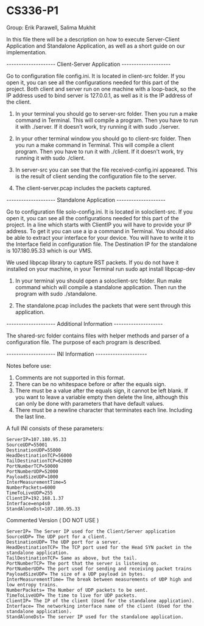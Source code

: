 # CS336-P1

Group: Erik Parawell, Salima Mukhit

In this file there will be a description on how to execute Server-Client Application and Standalone Application, as well as a short guide on our implementation.

-------------------- Client-Server Application --------------------

Go to configuration file config.ini. It is located in client-src folder. If you open it, you can see all the configurations needed for this part of the project. Both client and server run on one machine with a loop-back, so the IP address used to bind server is 127.0.0.1, as well as it is the IP address of the client. 

1) In your terminal you should go to server-src folder. Then you run a make command in Terminal. This will compile a program. Then you have to run it with ./server. If it doesn't work, try running it with sudo ./server.

2) In your other terminal window you should go to client-src folder. Then you run a make command in Terminal. This will compile a client program. Then you have to run it with ./client. If it doesn't work, try running it with sudo ./client.

3) In server-src you can see that the file received-config.ini appeared. This is the result of client sending the configuration file to the server.

4) The client-server.pcap includes the packets captured.

-------------------- Standalone Application --------------------

Go to configuration file solo-config.ini. It is located in soloclient-src. If you open it, you can see all the configurations needed for this part of the project. In a line which starts with ClientIP you will have to provide your IP address. To get it you can use a ip a command in Terminal. You should also be able to extract your interface for your device. You will have to write it to the Interface field in configuration file. The Destination IP for the standalone is 107.180.95.33 which is our VMS. 

We used libpcap library to capture RST packets. If you do not have it installed on your machine, in your Terminal run sudo apt install libpcap-dev

1) In your terminal you should open a soloclient-src folder. Run make command which will compile a standalone application. Then run the program with sudo ./standalone. 

2) The standalone.pcap includes the packets that were sent through this application.

-------------------- Additional Information --------------------

The shared-src folder contains files with helper methods and parser of a configuration file. The purpose of each program is described.

--------------------     INI Information    ---------------------

Notes before use:
1) Comments are not supported in this format.
2) There can be no whitespace before or after the equals sign.
3) There must be a value after the equals sign, it cannot be left blank.
If you want to leave a variable empty then delete the line, although this can only be done with parameters that have default values.
4) There must be a newline character that terminates each line. Including the last line.

A full INI consists of these parameters:
```
ServerIP=107.180.95.33
SourceUDP=55001
DestinationUDP=55000
HeadDestinationTCP=56000
TailDestinationTCP=62000
PortNumberTCP=50000
PortNumberUDP=52000
PayloadSizeUDP=1000
InterMeasurementTime=5
NumberPackets=6000
TimeToLiveUDP=255
ClientIP=192.168.1.37
Interface=enp4s0
StandAloneDst=107.180.95.33
```
Commented Version ( DO NOT USE )
```
ServerIP= The Server IP used for the Client/Server application
SourceUDP= The UDP port for a client.
DestinationUDP= The UDP port for a server.
HeadDestinationTCP= The TCP port used for the Head SYN packet in the standalone application.
TailDestinationTCP= Same as above, but the tail.
PortNumberTCP= The port that the server is listening on.
PortNumberUDP= The port used for sending and receiving packet trains
PayloadSizeUDP= The size of a UDP payload in bytes.
InterMeasurementTime= The break between measurements of UDP high and low entropy trains.
NumberPackets= The Number of UDP packets to be sent.
TimeToLiveUDP= The time to live for UDP packets.
ClientIP= The IP of the client (Used for the standalone application).
Interface= The networking interface name of the client (Used for the standalone application).
StandAloneDst= The server IP used for the standalone application.
```
